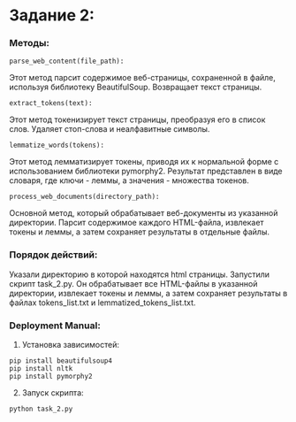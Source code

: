 # Задание 2: 
### Методы:

```
parse_web_content(file_path):
```
Этот метод парсит содержимое веб-страницы, сохраненной в файле, используя библиотеку BeautifulSoup. Возвращает текст страницы.

```
extract_tokens(text):
```
Этот метод токенизирует текст страницы, преобразуя его в список слов. Удаляет стоп-слова и неалфавитные символы.

```
lemmatize_words(tokens):
```
Этот метод лемматизирует токены, приводя их к нормальной форме с использованием библиотеки pymorphy2. Результат представлен в виде словаря, где ключи - леммы, а значения - множества токенов.
```
process_web_documents(directory_path):
```
Основной метод, который обрабатывает веб-документы из указанной директории. Парсит содержимое каждого HTML-файла, извлекает токены и леммы, а затем сохраняет результаты в отдельные файлы.

### Порядок действий:
Указали директорию в которой находятся html страницы.
Запустили скрипт task_2.py. Он обрабатывает все HTML-файлы в указанной директории, извлекает токены и леммы, а затем сохраняет результаты в файлах tokens_list.txt и lemmatized_tokens_list.txt.

### Deployment Manual:
1. Установка зависимостей:
```
pip install beautifulsoup4
pip install nltk
pip install pymorphy2
```

2. Запуск скрипта:
```
python task_2.py
```
